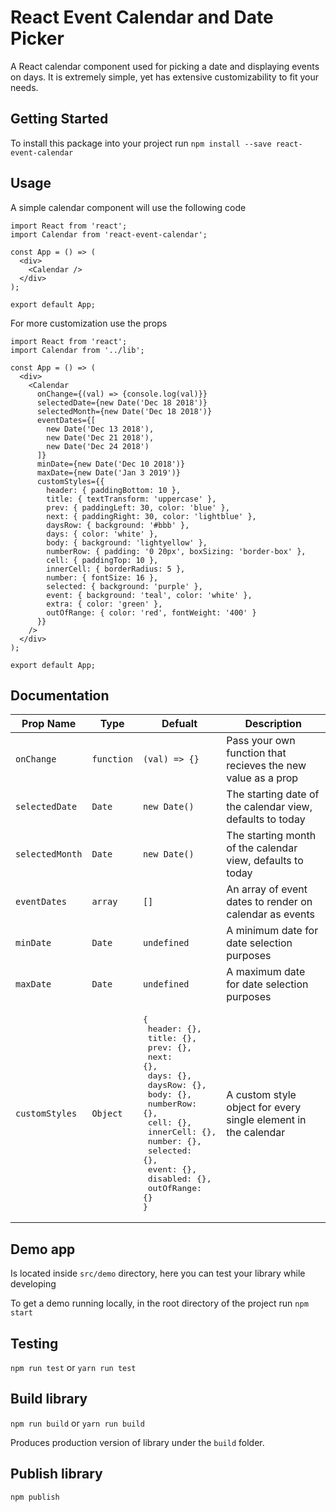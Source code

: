# React Event Calendar and Date Picker

A React calendar component used for picking a date and displaying events on days. It is extremely simple, yet has extensive customizability to fit your needs. 

## Getting Started

To install this package into your project run `npm install --save react-event-calendar`

## Usage

A simple calendar component will use the following code

```
import React from 'react';
import Calendar from 'react-event-calendar';

const App = () => (
  <div>
    <Calendar />
  </div>
);

export default App;
```

For more customization use the props

```
import React from 'react';
import Calendar from '../lib';

const App = () => (
  <div>
    <Calendar 
      onChange={(val) => {console.log(val)}}
      selectedDate={new Date('Dec 18 2018')}
      selectedMonth={new Date('Dec 18 2018')}
      eventDates={[
        new Date('Dec 13 2018'),
        new Date('Dec 21 2018'),
        new Date('Dec 24 2018')
      ]}
      minDate={new Date('Dec 10 2018')}
      maxDate={new Date('Jan 3 2019')}
      customStyles={{
        header: { paddingBottom: 10 },
        title: { textTransform: 'uppercase' },
        prev: { paddingLeft: 30, color: 'blue' },
        next: { paddingRight: 30, color: 'lightblue' },
        daysRow: { background: '#bbb' },
        days: { color: 'white' },
        body: { background: 'lightyellow' },
        numberRow: { padding: '0 20px', boxSizing: 'border-box' },
        cell: { paddingTop: 10 },
        innerCell: { borderRadius: 5 },
        number: { fontSize: 16 },
        selected: { background: 'purple' },
        event: { background: 'teal', color: 'white' },
        extra: { color: 'green' },
        outOfRange: { color: 'red', fontWeight: '400' }
      }}
    />
  </div>
);

export default App;
```

## Documentation

| Prop Name | Type | Defualt | Description |
|-----------|------|---------|-------------|
| `onChange` | `function` | `(val) => {}` | Pass your own function that recieves the new value as a prop |
| `selectedDate` | `Date` | `new Date()` | The starting date of the calendar view, defaults to today |
| `selectedMonth` | `Date` | `new Date()` | The starting month of the calendar view, defaults to today |
| `eventDates` | `array`| `[]` | An array of event dates to render on calendar as events |
| `minDate` | `Date` | `undefined` | A minimum date for date selection purposes |
| `maxDate` | `Date` | `undefined` | A maximum date for date selection purposes |
| `customStyles` | `Object` | <pre>{<br/>&nbsp;header: {},<br/>&nbsp;title: {},<br/>&nbsp;prev: {},<br/>&nbsp;next: {},<br/>&nbsp;days: {},<br/>&nbsp;daysRow: {},<br/>&nbsp;body: {},<br/>&nbsp;numberRow: {},<br/>&nbsp;cell: {},<br/>&nbsp;innerCell: {},<br/>&nbsp;number: {},<br/>&nbsp;selected: {},<br/>&nbsp;event: {},<br/>&nbsp;disabled: {},<br/>&nbsp;outOfRange: {}<br/>}</pre> | A custom style object for every single element in the calendar

## Demo app

Is located inside `src/demo` directory, here you can test your library while developing

To get a demo running locally, in the root directory of the project run `npm start`

## Testing

`npm run test` or `yarn run test`

## Build library

`npm run build` or `yarn run build`

Produces production version of library under the `build` folder.

## Publish library

`npm publish`

